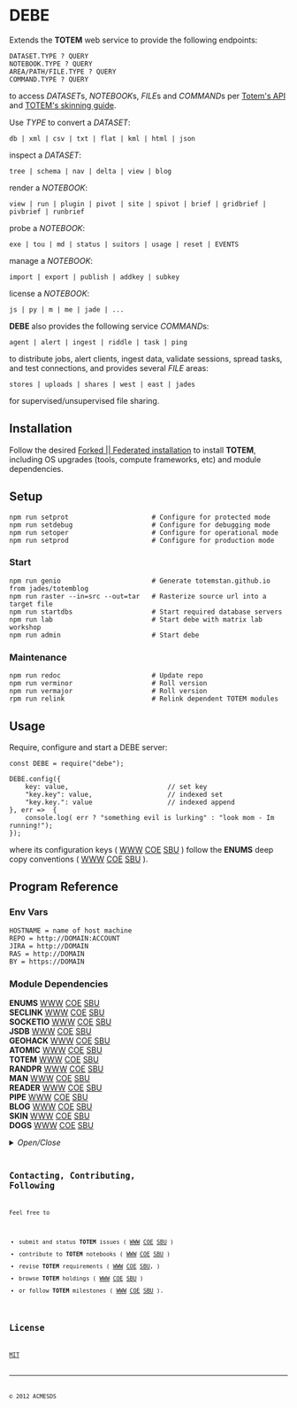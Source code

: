 # DEBE

Extends the **TOTEM** web service to provide the following endpoints:

	DATASET.TYPE ? QUERY
	NOTEBOOK.TYPE ? QUERY
	AREA/PATH/FILE.TYPE ? QUERY
	COMMAND.TYPE ? QUERY

to access *DATASET*s, *NOTEBOOK*s, *FILE*s and *COMMAND*s per 
[Totem's API](http://totem.hopto.org/api.view) and 
[TOTEM's skinning guide](https://totem.hopto.org/skinguide.view).

Use *TYPE* to convert a *DATASET*:

	db | xml | csv | txt | flat | kml | html | json

inspect a *DATASET*:

	tree | schema | nav | delta | view | blog

render a *NOTEBOOK*:
 
	view | run | plugin | pivot | site | spivot | brief | gridbrief | pivbrief | runbrief

probe a *NOTEBOOK*:

	exe | tou | md | status | suitors | usage | reset | EVENTS

manage a *NOTEBOOK*:

	import | export | publish | addkey | subkey

license a *NOTEBOOK*:

	js | py | m | me | jade | ...

**DEBE** also provides the following service *COMMAND*s:

	agent | alert | ingest | riddle | task | ping
	
to distribute jobs, alert clients, ingest data, validate sessions, spread tasks, and 
test connections, and provides several *FILE* areas: 

	stores | uploads | shares | west | east | jades

for supervised/unsupervised file sharing.

## Installation

Follow the desired [Forked || Federated installation](https://github.com/totemstan/acmesds)
to install **TOTEM**, including OS upgrades (tools, compute frameworks, etc) and
module dependencies.

## Setup 

	npm run setprot						# Configure for protected mode
	npm run setdebug					# Configure for debugging mode
	npm run setoper						# Configure for operational mode
	npm run setprod						# Configure for production mode

### Start

	npm run genio						# Generate totemstan.github.io from jades/totemblog
	npm run raster --in=src --out=tar	# Rasterize source url into a target file 
	npm run	startdbs					# Start required database servers
	npm run lab							# Start debe with matrix lab workshop
	npm run admin						# Start debe 

### Maintenance 
	
	npm run redoc						# Update repo
	npm run verminor					# Roll version
	npm run vermajor					# Roll version
	rpm run	relink						# Relink dependent TOTEM modules

## Usage

Require, configure and start a DEBE server:

	const DEBE = require("debe");
	
	DEBE.config({
		key: value, 						// set key
		"key.key": value, 					// indexed set
		"key.key.": value					// indexed append
	}, err =>  {
		console.log( err ? "something evil is lurking" : "look mom - Im running!");
	});

where its configuration keys (
[WWW](http://totem.hopto.org/shares/prm/totem/index.html) 
[COE](https://totem.west.ile.nga.ic.gov/shares/prm/totem/index.html) 
[SBU](https://totem.nga.mil/shares/prm/totem/index.html)
)
follow the **ENUMS** deep copy conventions (
[WWW](https://github.com/totemstan/enum) 
[COE](https://sc.appdev.proj.coe/acmesds/enum) 
[SBU](https://gitlab.west.nga.ic.gov/acmesds/enum)
).

## Program Reference
### Env Vars

	HOSTNAME = name of host machine
	REPO = http://DOMAIN:ACCOUNT
	JIRA = http://DOMAIN
	RAS = http://DOMAIN
	BY = https://DOMAIN

### Module Dependencies

**ENUMS** [WWW](https://github.com/totemstan/enums)  [COE](https://sc.appdev.proj.coe/acmesds/enums)  [SBU](https://gitlab.west.nga.ic.gov/acmesds/enums)  
**SECLINK** [WWW](https://github.com/totemstan/securelink)  [COE](https://sc.appdev.proj.coe/acmesds/securelink)  [SBU](https://gitlab.west.nga.ic.gov/acmesds/securelink)  
**SOCKETIO** [WWW](https://github.com/totemstan/socketio)  [COE](https://sc.appdev.proj.coe/acmesds/socketio)  [SBU](https://gitlab.west.nga.ic.gov/acmesds/socketio)  
**JSDB** [WWW](https://github.com/totemstan/jsdb)  [COE](https://sc.appdev.proj.coe/acmesds/jsdb)  [SBU](https://gitlab.west.nga.ic.gov/acmesds/jsdb)  
**GEOHACK** [WWW](https://github.com/totemstan/geohack)  [COE](https://sc.appdev.proj.coe/acmesds/geohack)  [SBU](https://gitlab.west.nga.ic.gov/acmesds/geohack)  
**ATOMIC** [WWW](https://github.com/totemstan/atomic)  [COE](https://sc.appdev.proj.coe/acmesds/atomic)  [SBU](https://gitlab.west.nga.ic.gov/acmesds/atomic)  
**TOTEM** [WWW](https://github.com/totemstan/totem)  [COE](https://sc.appdev.proj.coe/acmesds/totem)  [SBU](https://gitlab.west.nga.ic.gov/acmesds/totem)  
**RANDPR** [WWW](https://github.com/totemstan/randpr)  [COE](https://sc.appdev.proj.coe/acmesds/randpr)  [SBU](https://gitlab.west.nga.ic.gov/acmesds/randpr)  
**MAN** [WWW](https://github.com/totemstan/man)  [COE](https://sc.appdev.proj.coe/acmesds/man)  [SBU](https://gitlab.west.nga.ic.gov/acmesds/man)  
**READER** [WWW](https://github.com/totemstan/reader)  [COE](https://sc.appdev.proj.coe/acmesds/reader)  [SBU](https://gitlab.west.nga.ic.gov/acmesds/reader)  
**PIPE** [WWW](https://github.com/totemstan/pipe)  [COE](https://sc.appdev.proj.coe/acmesds/pipe)  [SBU](https://gitlab.west.nga.ic.gov/acmesds/pipe)  
**BLOG** [WWW](https://github.com/totemstan/blog)  [COE](https://sc.appdev.proj.coe/acmesds/blog)  [SBU](https://gitlab.west.nga.ic.gov/acmesds/blog)  
**SKIN** [WWW](https://github.com/totemstan/skin)  [COE](https://sc.appdev.proj.coe/acmesds/skin)  [SBU](https://gitlab.west.nga.ic.gov/acmesds/skin)  
**DOGS** [WWW](https://github.com/totemstan/dogs)  [COE](https://sc.appdev.proj.coe/acmesds/dogs)  [SBU](https://gitlab.west.nga.ic.gov/acmesds/dogs)  

<details>
<summary>
<i>Open/Close</i>
</summary>
## Modules

<dl>
<dt><a href="#DEBE.module_String">String</a></dt>
<dd></dd>
<dt><a href="#DEBE.module_Array">Array</a></dt>
<dd></dd>
<dt><a href="#DEBE.module_Data">Data</a></dt>
<dd></dd>
<dt><a href="#module_DEBE">DEBE</a></dt>
<dd><p>Provides UI interfaces to the <a href="https://github.com/totemstan/totem">barebone TOTEM web service</a> 
to support notebooks and other entities.  This module documented 
in accordance with <a href="https://jsdoc.app/">jsdoc</a>.</p>
</dd>
</dl>

<a name="DEBE.module_String"></a>

## String
<a name="DEBE.module_String..linkify"></a>

### String~linkify(ref) ⇐ <code>Array</code>
Returns a ref-joined list of links

**Kind**: inner method of [<code>String</code>](#DEBE.module_String)  
**Extends**: <code>Array</code>  

| Param | Type |
| --- | --- |
| ref | <code>String</code> | 

<a name="DEBE.module_Array"></a>

## Array

* [Array](#DEBE.module_Array)
    * [~gridify(noheader)](#DEBE.module_Array..gridify)
    * [~groupify(dot)](#DEBE.module_Array..groupify)
    * [~blogify(keys, ds, cb)](#DEBE.module_Array..blogify)
    * [~merge(Recs, idx)](#DEBE.module_Array..merge)
    * [~schemaify(src)](#DEBE.module_Array..schemaify)
    * [~treeify(idx, kids, level, keys, wt)](#DEBE.module_Array..treeify)
    * [~joinify(cb)](#DEBE.module_Array..joinify)

<a name="DEBE.module_Array..gridify"></a>

### Array~gridify(noheader)
Creates an html table from an array.

**Kind**: inner method of [<code>Array</code>](#DEBE.module_Array)  

| Param | Type | Description |
| --- | --- | --- |
| noheader | <code>Boolean</code> | switch to enable header processing |

<a name="DEBE.module_Array..groupify"></a>

### Array~groupify(dot)
Groups each "x.y.z. ...." spec in the list.

**Kind**: inner method of [<code>Array</code>](#DEBE.module_Array)  

| Param | Type | Description |
| --- | --- | --- |
| dot | <code>string</code> | item seperator |

<a name="DEBE.module_Array..blogify"></a>

### Array~blogify(keys, ds, cb)
Blogs each string in the list.

**Kind**: inner method of [<code>Array</code>](#DEBE.module_Array)  
**See**: totem:blogify  

| Param | Type | Description |
| --- | --- | --- |
| keys | <code>List</code> | list of keys to blog |
| ds | <code>String</code> | Name of dataset being blogged |
| cb | <code>function</code> | callback(recs) blogified version of records |

<a name="DEBE.module_Array..merge"></a>

### Array~merge(Recs, idx)
Merge changes when doing table deltas from their baseline versions.

**Kind**: inner method of [<code>Array</code>](#DEBE.module_Array)  

| Param | Type | Description |
| --- | --- | --- |
| Recs | <code>Array</code> | Source records to merge into this records |
| idx | <code>String</code> | Key name to use for detecting record changes |

<a name="DEBE.module_Array..schemaify"></a>

### Array~schemaify(src)
Returns a schema of the array using the specified src path.

**Kind**: inner method of [<code>Array</code>](#DEBE.module_Array)  

| Param | Type | Description |
| --- | --- | --- |
| src | <code>String</code> | path to source |

<a name="DEBE.module_Array..treeify"></a>

### Array~treeify(idx, kids, level, keys, wt)
Returns a tree = {name,weight,nodes} from records having been sorted on keys=[key,...]

**Kind**: inner method of [<code>Array</code>](#DEBE.module_Array)  

| Param | Type | Description |
| --- | --- | --- |
| idx | <code>Number</code> | starting index (0 on first call) |
| kids | <code>Number</code> | number of leafs following starting index (this.length on first call) |
| level | <code>Number</code> | current depth (0 on first call) |
| keys | <code>Array</code> | pivot keys |
| wt | <code>String</code> | key name that contains leaf weight (defaults to "size") |

<a name="DEBE.module_Array..joinify"></a>

### Array~joinify(cb)
Joins a list with an optional callback cb(head,list) to join the current list 
	with the current head.

**Kind**: inner method of [<code>Array</code>](#DEBE.module_Array)  

| Param | Type |
| --- | --- |
| cb | <code>function</code> | 

**Example**  
```js
[	a: null,
			g1: [ b: null, c: null, g2: [ x: null ] ],
			g3: [ y: null ] ].joinify()

	returning a string
		"a,g1(b,c,g2(x)),g3(y)"
```
<a name="DEBE.module_Data"></a>

## Data
<a name="module_DEBE"></a>

## DEBE
Provides UI interfaces to the [barebone TOTEM web service](https://github.com/totemstan/totem) 
to support notebooks and other entities.  This module documented 
in accordance with [jsdoc](https://jsdoc.app/).

**Requires**: <code>module:crypto</code>, <code>module:child\_process</code>, <code>module:fs</code>, <code>module:stream</code>, <code>module:cluster</code>, <code>module:repl</code>, <code>module:i18n-abide</code>, <code>module:optimist</code>, <code>module:tokml</code>, <code>module:mathjax-node</code>, <code>module:totem</code>, <code>module:atomic</code>, <code>module:geohack</code>, <code>module:man</code>, <code>module:randpr</code>, <code>module:enums</code>, <code>module:reader</code>, <code>module:skin</code>, <code>module:blog</code>, <code>module:dogs</code>  
**Author**: [ACMESDS](https://totemstan.github.io)  
**Example**  
```js
// npm test D2
// Start challenge-protected server with additional byTable-routed entpoints.

config({
	riddles: 10,
	"byTable.": {
		wfs: function (req,res) {
			res("here i go again");

			Fetch(ENV.WFS_TEST, data => {
				Trace(data);
			});
		}
	}
}, sql => {
	Trace( "This bad boy in an encrypted service with a database and has an /wfs endpoint" );
});	
```
**Example**  
```js
// npm test D3
// Start server using default config

config({
}, sql => {
	Trace( "Stateful network flow manger started" );
});
```
**Example**  
```js
// npm test D4
// Start server and prep file system

function readFile(sql, path, cb) {
	sql.beginBulk();
	readers.xls( "./config.stores/test.xls", rec => { 
		if (rec) 
			cb(rec,sql);

		else 
			sql.endBulk();
	});
}

config({
}, sql => {
	var recs = 0, now = new Date();
	readFile( sql, "./config.stores/test.xls", (rec,sql) => {
		if ( ++recs<5 ) {
			var 
				doc = (rec.doc || rec.Doc || rec.report || rec.Report || "")
						.replace( /\n/g, " ")
						.replace( /\&\#10;/g, " "),

				docs = doc				
						.match( /(.*)TEXT:(.*)COMMENTS:(.*)/ ) || [ "", "", doc, ""],

				text = "";

			docs[2].replace( /\.  /g, "\n").replace( /^[0-9 ]*\. \(.*\) (.*)/gm, (str,txt) => text += txt + ".  " );

			sql.query("INSERT INTO openv.docs SET ?", {
				Reported: rec.reported || rec.Reported || now,
				Name: rec.reportID || ("tbd-"+recs),
				Pipe: JSON.stringify( text )
			}, err => Trace("add", err) );
		}
	});
});
```

* [DEBE](#module_DEBE)
    * [~$libs](#module_DEBE..$libs)
        * [.$](#module_DEBE..$libs.$)
        * [.$log](#module_DEBE..$libs.$log)
        * [.$task](#module_DEBE..$libs.$task)
        * [.$jimp](#module_DEBE..$libs.$jimp)
        * [.$sql](#module_DEBE..$libs.$sql)
        * [.$neo](#module_DEBE..$libs.$neo)
        * [.$copy](#module_DEBE..$libs.$copy)
        * [.$each](#module_DEBE..$libs.$each)
        * [.$get()](#module_DEBE..$libs.$get)
        * [.$ran()](#module_DEBE..$libs.$ran)
        * [.$api()](#module_DEBE..$libs.$api)
    * [~tableRoutes.](#module_DEBE..tableRoutes.)
    * [~defaultDocs](#module_DEBE..defaultDocs)
    * [~licenseOnDownload](#module_DEBE..licenseOnDownload)
    * [~filterFlag.](#module_DEBE..filterFlag.)
        * [.traps.](#module_DEBE..filterFlag..traps.)
            * [.browse()](#module_DEBE..filterFlag..traps..browse)
            * [.view()](#module_DEBE..filterFlag..traps..view)
        * [.select()](#module_DEBE..filterFlag..select)
        * [.blog()](#module_DEBE..filterFlag..blog)
        * [.$()](#module_DEBE..filterFlag..$)
    * [~filterType.](#module_DEBE..filterType.)
        * [.xdoc](#module_DEBE..filterType..xdoc)
        * [.xxls](#module_DEBE..filterType..xxls)
        * [.xpps](#module_DEBE..filterType..xpps)
        * [.xppt](#module_DEBE..filterType..xppt)
        * [.dbx(recs, req, res)](#module_DEBE..filterType..dbx)
        * [.db(recs, req, res)](#module_DEBE..filterType..db)
        * [.kml(recs, req, res)](#module_DEBE..filterType..kml)
        * [.flat(recs, req, res)](#module_DEBE..filterType..flat)
        * [.txt(recs, req, res)](#module_DEBE..filterType..txt)
        * [.html(recs, req, res)](#module_DEBE..filterType..html)
        * [.tree(recs, req, res)](#module_DEBE..filterType..tree)
        * [.schema(recs, req, res)](#module_DEBE..filterType..schema)
    * [~byArea.](#module_DEBE..byArea.)
        * [.root(req, res)](#module_DEBE..byArea..root)
    * [~byTable.](#module_DEBE..byTable.)
        * [.uploads](#module_DEBE..byTable..uploads)
        * [.stores](#module_DEBE..byTable..stores)
        * [.search(req, res)](#module_DEBE..byTable..search)
        * [.searches(req, res)](#module_DEBE..byTable..searches)
        * [.words(req, res)](#module_DEBE..byTable..words)
        * [.wms(req, res)](#module_DEBE..byTable..wms)
        * [.wfs(req, res)](#module_DEBE..byTable..wfs)
        * [.tips(req, res)](#module_DEBE..byTable..tips)
        * [.follow(req, res)](#module_DEBE..byTable..follow)
        * [.proctor(req, res)](#module_DEBE..byTable..proctor)
        * [.likeus(req, res)](#module_DEBE..byTable..likeus)
        * [.users(req, res)](#module_DEBE..byTable..users)
        * [.graph(req, res)](#module_DEBE..byTable..graph)
        * [.notebooks(req, res)](#module_DEBE..byTable..notebooks)
        * [.ingest(req, res)](#module_DEBE..byTable..ingest)
        * [.decode(req, res)](#module_DEBE..byTable..decode)
        * [.restart(req, res)](#module_DEBE..byTable..restart)
        * [.agent(req, res)](#module_DEBE..byTable..agent)
        * [.alert(req, res)](#module_DEBE..byTable..alert)
        * [.stop(req, res)](#module_DEBE..byTable..stop)
        * [.devstatus(req, res)](#module_DEBE..byTable..devstatus)
        * [.milestones(req, res)](#module_DEBE..byTable..milestones)
        * [.config(req, res)](#module_DEBE..byTable..config)
        * [.info(req, res)](#module_DEBE..byTable..info)
        * [.DG(req, res)](#module_DEBE..byTable..DG)
        * [.HYDRA(req, res)](#module_DEBE..byTable..HYDRA)
        * [.NCL(req, res)](#module_DEBE..byTable..NCL)
        * [.ESS(req, res)](#module_DEBE..byTable..ESS)
        * [.MIDB(req, res)](#module_DEBE..byTable..MIDB)
        * [.matlab(req, res)](#module_DEBE..byTable..matlab)
        * [.ESC(req, res)](#module_DEBE..byTable..ESC)
    * [~byType.](#module_DEBE..byType.)
    * [~site.](#module_DEBE..site.)
    * [~errors.](#module_DEBE..errors.)
    * [~paths.](#module_DEBE..paths.)
    * [~probono](#module_DEBE..probono) : <code>boolean</code>
    * [~isSpawned](#module_DEBE..isSpawned) : <code>Boolean</code>
    * [~bySOAP](#module_DEBE..bySOAP) : <code>Object</code>
    * [~linkInspect()](#module_DEBE..linkInspect)
    * [~licenseCode()](#module_DEBE..licenseCode)
    * [~sendMail()](#module_DEBE..sendMail)
    * [~initialize(sql, init)](#module_DEBE..initialize)
    * [~SOAPsession(req, res, proxy)](#module_DEBE..SOAPsession)
    * [~genDoc(recs, req, res)](#module_DEBE..genDoc)
    * [~setAutorun()](#module_DEBE..setAutorun)
    * [~exeAutorun()](#module_DEBE..exeAutorun)
    * [~getEngine()](#module_DEBE..getEngine)
    * [~fileUpload()](#module_DEBE..fileUpload)
    * [~savePage()](#module_DEBE..savePage)
    * [~statusPlugin()](#module_DEBE..statusPlugin)
    * [~matchPlugin()](#module_DEBE..matchPlugin)
    * [~docPlugin()](#module_DEBE..docPlugin)
    * [~trackPlugin()](#module_DEBE..trackPlugin)
    * [~getPlugin()](#module_DEBE..getPlugin)
    * [~simPlugin()](#module_DEBE..simPlugin)
    * [~blogPlugin(req, res)](#module_DEBE..blogPlugin)
    * [~usersPlugin(req, res)](#module_DEBE..usersPlugin)
    * [~exportPlugin(req, res)](#module_DEBE..exportPlugin)
    * [~importPlugin(req, res)](#module_DEBE..importPlugin)
    * [~exePlugin(req, res)](#module_DEBE..exePlugin)
    * [~modifyPlugin(req, res)](#module_DEBE..modifyPlugin)
    * [~retractPlugin(req, res)](#module_DEBE..retractPlugin)
    * [~helpPlugin(req, res)](#module_DEBE..helpPlugin)
    * [~runPlugin(req, res)](#module_DEBE..runPlugin)
    * [~getCert(req, res)](#module_DEBE..getCert)

<a name="module_DEBE..$libs"></a>

### DEBE~$libs
**Kind**: inner property of [<code>DEBE</code>](#module_DEBE)  

* [~$libs](#module_DEBE..$libs)
    * [.$](#module_DEBE..$libs.$)
    * [.$log](#module_DEBE..$libs.$log)
    * [.$task](#module_DEBE..$libs.$task)
    * [.$jimp](#module_DEBE..$libs.$jimp)
    * [.$sql](#module_DEBE..$libs.$sql)
    * [.$neo](#module_DEBE..$libs.$neo)
    * [.$copy](#module_DEBE..$libs.$copy)
    * [.$each](#module_DEBE..$libs.$each)
    * [.$get()](#module_DEBE..$libs.$get)
    * [.$ran()](#module_DEBE..$libs.$ran)
    * [.$api()](#module_DEBE..$libs.$api)

<a name="module_DEBE..$libs.$"></a>

#### $libs.$
See [man](https://github.com/totemstan/man/)

**Kind**: static property of [<code>$libs</code>](#module_DEBE..$libs)  
<a name="module_DEBE..$libs.$log"></a>

#### $libs.$log
See [debe](https://github.com/totemstan/debe/)

**Kind**: static property of [<code>$libs</code>](#module_DEBE..$libs)  
<a name="module_DEBE..$libs.$task"></a>

#### $libs.$task
See [debe](https://github.com/totemstan/debe/)

**Kind**: static property of [<code>$libs</code>](#module_DEBE..$libs)  
<a name="module_DEBE..$libs.$jimp"></a>

#### $libs.$jimp
See [man](https://github.com/totemstan/man/)

**Kind**: static property of [<code>$libs</code>](#module_DEBE..$libs)  
<a name="module_DEBE..$libs.$sql"></a>

#### $libs.$sql
See [jsdb](https://github.com/totemstan/jsdb/)

**Kind**: static property of [<code>$libs</code>](#module_DEBE..$libs)  
<a name="module_DEBE..$libs.$neo"></a>

#### $libs.$neo
See [jsdb](https://github.com/totemstan/jsdb/)

**Kind**: static property of [<code>$libs</code>](#module_DEBE..$libs)  
<a name="module_DEBE..$libs.$copy"></a>

#### $libs.$copy
See [enums](https://github.com/totemstan/enums/)

**Kind**: static property of [<code>$libs</code>](#module_DEBE..$libs)  
<a name="module_DEBE..$libs.$each"></a>

#### $libs.$each
See [enums](https://github.com/totemstan/enums/)

**Kind**: static property of [<code>$libs</code>](#module_DEBE..$libs)  
<a name="module_DEBE..$libs.$get"></a>

#### $libs.$get()
**Kind**: static method of [<code>$libs</code>](#module_DEBE..$libs)  
<a name="module_DEBE..$libs.$ran"></a>

#### $libs.$ran()
See [man](https://github.com/totemstan/man/)

**Kind**: static method of [<code>$libs</code>](#module_DEBE..$libs)  
<a name="module_DEBE..$libs.$api"></a>

#### $libs.$api()
**Kind**: static method of [<code>$libs</code>](#module_DEBE..$libs)  
<a name="module_DEBE..tableRoutes."></a>

### DEBE~tableRoutes.
Route table to a database according to security requirements.

**Kind**: inner property of [<code>DEBE</code>](#module_DEBE)  
<a name="module_DEBE..defaultDocs"></a>

### DEBE~defaultDocs
Default doc for reserved notebook keys

**Kind**: inner property of [<code>DEBE</code>](#module_DEBE)  
<a name="module_DEBE..licenseOnDownload"></a>

### DEBE~licenseOnDownload
**Kind**: inner property of [<code>DEBE</code>](#module_DEBE)  
<a name="module_DEBE..filterFlag."></a>

### DEBE~filterFlag.
Filters via request flags

**Kind**: inner property of [<code>DEBE</code>](#module_DEBE)  

* [~filterFlag.](#module_DEBE..filterFlag.)
    * [.traps.](#module_DEBE..filterFlag..traps.)
        * [.browse()](#module_DEBE..filterFlag..traps..browse)
        * [.view()](#module_DEBE..filterFlag..traps..view)
    * [.select()](#module_DEBE..filterFlag..select)
    * [.blog()](#module_DEBE..filterFlag..blog)
    * [.$()](#module_DEBE..filterFlag..$)

<a name="module_DEBE..filterFlag..traps."></a>

#### filterFlag..traps.
**Kind**: static property of [<code>filterFlag.</code>](#module_DEBE..filterFlag.)  

* [.traps.](#module_DEBE..filterFlag..traps.)
    * [.browse()](#module_DEBE..filterFlag..traps..browse)
    * [.view()](#module_DEBE..filterFlag..traps..view)

<a name="module_DEBE..filterFlag..traps..browse"></a>

##### traps..browse()
**Kind**: static method of [<code>traps.</code>](#module_DEBE..filterFlag..traps.)  
<a name="module_DEBE..filterFlag..traps..view"></a>

##### traps..view()
**Kind**: static method of [<code>traps.</code>](#module_DEBE..filterFlag..traps.)  
<a name="module_DEBE..filterFlag..select"></a>

#### filterFlag..select()
**Kind**: static method of [<code>filterFlag.</code>](#module_DEBE..filterFlag.)  
<a name="module_DEBE..filterFlag..blog"></a>

#### filterFlag..blog()
**Kind**: static method of [<code>filterFlag.</code>](#module_DEBE..filterFlag.)  
<a name="module_DEBE..filterFlag..$"></a>

#### filterFlag..$()
**Kind**: static method of [<code>filterFlag.</code>](#module_DEBE..filterFlag.)  
<a name="module_DEBE..filterType."></a>

### DEBE~filterType.
Filter dataset recs on specifed req-res thread

**Kind**: inner property of [<code>DEBE</code>](#module_DEBE)  

* [~filterType.](#module_DEBE..filterType.)
    * [.xdoc](#module_DEBE..filterType..xdoc)
    * [.xxls](#module_DEBE..filterType..xxls)
    * [.xpps](#module_DEBE..filterType..xpps)
    * [.xppt](#module_DEBE..filterType..xppt)
    * [.dbx(recs, req, res)](#module_DEBE..filterType..dbx)
    * [.db(recs, req, res)](#module_DEBE..filterType..db)
    * [.kml(recs, req, res)](#module_DEBE..filterType..kml)
    * [.flat(recs, req, res)](#module_DEBE..filterType..flat)
    * [.txt(recs, req, res)](#module_DEBE..filterType..txt)
    * [.html(recs, req, res)](#module_DEBE..filterType..html)
    * [.tree(recs, req, res)](#module_DEBE..filterType..tree)
    * [.schema(recs, req, res)](#module_DEBE..filterType..schema)

<a name="module_DEBE..filterType..xdoc"></a>

#### filterType..xdoc
**Kind**: static property of [<code>filterType.</code>](#module_DEBE..filterType.)  

| Param | Type | Description |
| --- | --- | --- |
| recs | <code>Array</code> | Records to filter |
| req | <code>Object</code> | Totem session request |
| res | <code>function</code> | Totem session response |

<a name="module_DEBE..filterType..xxls"></a>

#### filterType..xxls
**Kind**: static property of [<code>filterType.</code>](#module_DEBE..filterType.)  

| Param | Type | Description |
| --- | --- | --- |
| recs | <code>Array</code> | Records to filter |
| req | <code>Object</code> | Totem session request |
| res | <code>function</code> | Totem session response |

<a name="module_DEBE..filterType..xpps"></a>

#### filterType..xpps
**Kind**: static property of [<code>filterType.</code>](#module_DEBE..filterType.)  

| Param | Type | Description |
| --- | --- | --- |
| recs | <code>Array</code> | Records to filter |
| req | <code>Object</code> | Totem session request |
| res | <code>function</code> | Totem session response |

<a name="module_DEBE..filterType..xppt"></a>

#### filterType..xppt
**Kind**: static property of [<code>filterType.</code>](#module_DEBE..filterType.)  

| Param | Type | Description |
| --- | --- | --- |
| recs | <code>Array</code> | Records to filter |
| req | <code>Object</code> | Totem session request |
| res | <code>function</code> | Totem session response |

<a name="module_DEBE..filterType..dbx"></a>

#### filterType..dbx(recs, req, res)
**Kind**: static method of [<code>filterType.</code>](#module_DEBE..filterType.)  

| Param | Type | Description |
| --- | --- | --- |
| recs | <code>Array</code> | Records to filter |
| req | <code>Object</code> | Totem session request |
| res | <code>function</code> | Totem session response |

<a name="module_DEBE..filterType..db"></a>

#### filterType..db(recs, req, res)
**Kind**: static method of [<code>filterType.</code>](#module_DEBE..filterType.)  

| Param | Type | Description |
| --- | --- | --- |
| recs | <code>Array</code> | Records to filter |
| req | <code>Object</code> | Totem session request |
| res | <code>function</code> | Totem session response |

<a name="module_DEBE..filterType..kml"></a>

#### filterType..kml(recs, req, res)
**Kind**: static method of [<code>filterType.</code>](#module_DEBE..filterType.)  

| Param | Type | Description |
| --- | --- | --- |
| recs | <code>Array</code> | Records to filter |
| req | <code>Object</code> | Totem session request |
| res | <code>function</code> | Totem session response |

<a name="module_DEBE..filterType..flat"></a>

#### filterType..flat(recs, req, res)
**Kind**: static method of [<code>filterType.</code>](#module_DEBE..filterType.)  

| Param | Type | Description |
| --- | --- | --- |
| recs | <code>Array</code> | Records to filter |
| req | <code>Object</code> | Totem session request |
| res | <code>function</code> | Totem session response |

<a name="module_DEBE..filterType..txt"></a>

#### filterType..txt(recs, req, res)
**Kind**: static method of [<code>filterType.</code>](#module_DEBE..filterType.)  

| Param | Type | Description |
| --- | --- | --- |
| recs | <code>Array</code> | Records to filter |
| req | <code>Object</code> | Totem session request |
| res | <code>function</code> | Totem session response |

<a name="module_DEBE..filterType..html"></a>

#### filterType..html(recs, req, res)
**Kind**: static method of [<code>filterType.</code>](#module_DEBE..filterType.)  

| Param | Type | Description |
| --- | --- | --- |
| recs | <code>Array</code> | Records to filter |
| req | <code>Object</code> | Totem session request |
| res | <code>function</code> | Totem session response |

<a name="module_DEBE..filterType..tree"></a>

#### filterType..tree(recs, req, res)
**Kind**: static method of [<code>filterType.</code>](#module_DEBE..filterType.)  

| Param | Type | Description |
| --- | --- | --- |
| recs | <code>Array</code> | Records to filter |
| req | <code>Object</code> | Totem session request |
| res | <code>function</code> | Totem session response |

<a name="module_DEBE..filterType..schema"></a>

#### filterType..schema(recs, req, res)
**Kind**: static method of [<code>filterType.</code>](#module_DEBE..filterType.)  

| Param | Type | Description |
| --- | --- | --- |
| recs | <code>Array</code> | Records to filter |
| req | <code>Object</code> | Totem session request |
| res | <code>function</code> | Totem session response |

<a name="module_DEBE..byArea."></a>

### DEBE~byArea.
/AREA/FILE-endpoint routers

**Kind**: inner property of [<code>DEBE</code>](#module_DEBE)  
<a name="module_DEBE..byArea..root"></a>

#### byArea..root(req, res)
Default area navigator.

**Kind**: static method of [<code>byArea.</code>](#module_DEBE..byArea.)  

| Param | Type | Description |
| --- | --- | --- |
| req | <code>Object</code> | Totem session request |
| res | <code>function</code> | Totem session response |

<a name="module_DEBE..byTable."></a>

### DEBE~byTable.
/TABLE-endpoint routers

**Kind**: inner property of [<code>DEBE</code>](#module_DEBE)  

* [~byTable.](#module_DEBE..byTable.)
    * [.uploads](#module_DEBE..byTable..uploads)
    * [.stores](#module_DEBE..byTable..stores)
    * [.search(req, res)](#module_DEBE..byTable..search)
    * [.searches(req, res)](#module_DEBE..byTable..searches)
    * [.words(req, res)](#module_DEBE..byTable..words)
    * [.wms(req, res)](#module_DEBE..byTable..wms)
    * [.wfs(req, res)](#module_DEBE..byTable..wfs)
    * [.tips(req, res)](#module_DEBE..byTable..tips)
    * [.follow(req, res)](#module_DEBE..byTable..follow)
    * [.proctor(req, res)](#module_DEBE..byTable..proctor)
    * [.likeus(req, res)](#module_DEBE..byTable..likeus)
    * [.users(req, res)](#module_DEBE..byTable..users)
    * [.graph(req, res)](#module_DEBE..byTable..graph)
    * [.notebooks(req, res)](#module_DEBE..byTable..notebooks)
    * [.ingest(req, res)](#module_DEBE..byTable..ingest)
    * [.decode(req, res)](#module_DEBE..byTable..decode)
    * [.restart(req, res)](#module_DEBE..byTable..restart)
    * [.agent(req, res)](#module_DEBE..byTable..agent)
    * [.alert(req, res)](#module_DEBE..byTable..alert)
    * [.stop(req, res)](#module_DEBE..byTable..stop)
    * [.devstatus(req, res)](#module_DEBE..byTable..devstatus)
    * [.milestones(req, res)](#module_DEBE..byTable..milestones)
    * [.config(req, res)](#module_DEBE..byTable..config)
    * [.info(req, res)](#module_DEBE..byTable..info)
    * [.DG(req, res)](#module_DEBE..byTable..DG)
    * [.HYDRA(req, res)](#module_DEBE..byTable..HYDRA)
    * [.NCL(req, res)](#module_DEBE..byTable..NCL)
    * [.ESS(req, res)](#module_DEBE..byTable..ESS)
    * [.MIDB(req, res)](#module_DEBE..byTable..MIDB)
    * [.matlab(req, res)](#module_DEBE..byTable..matlab)
    * [.ESC(req, res)](#module_DEBE..byTable..ESC)

<a name="module_DEBE..byTable..uploads"></a>

#### byTable..uploads
Upload files to upload area

**Kind**: static property of [<code>byTable.</code>](#module_DEBE..byTable.)  

| Param | Type | Description |
| --- | --- | --- |
| req | <code>Object</code> | Totem session request |
| res | <code>function</code> | Totem session response |

<a name="module_DEBE..byTable..stores"></a>

#### byTable..stores
Upload files to stores area

**Kind**: static property of [<code>byTable.</code>](#module_DEBE..byTable.)  

| Param | Type | Description |
| --- | --- | --- |
| req | <code>Object</code> | Totem session request |
| res | <code>function</code> | Totem session response |

<a name="module_DEBE..byTable..search"></a>

#### byTable..search(req, res)
Search for a file

**Kind**: static method of [<code>byTable.</code>](#module_DEBE..byTable.)  

| Param | Type | Description |
| --- | --- | --- |
| req | <code>Object</code> | Totem session request |
| res | <code>function</code> | Totem session response |

<a name="module_DEBE..byTable..searches"></a>

#### byTable..searches(req, res)
Search of multiple files

**Kind**: static method of [<code>byTable.</code>](#module_DEBE..byTable.)  

| Param | Type | Description |
| --- | --- | --- |
| req | <code>Object</code> | Totem session request |
| res | <code>function</code> | Totem session response |

<a name="module_DEBE..byTable..words"></a>

#### byTable..words(req, res)
Word statistics

**Kind**: static method of [<code>byTable.</code>](#module_DEBE..byTable.)  

| Param | Type | Description |
| --- | --- | --- |
| req | <code>Object</code> | Totem session request |
| res | <code>function</code> | Totem session response |

<a name="module_DEBE..byTable..wms"></a>

#### byTable..wms(req, res)
WMS

**Kind**: static method of [<code>byTable.</code>](#module_DEBE..byTable.)  

| Param | Type | Description |
| --- | --- | --- |
| req | <code>Object</code> | Totem session request |
| res | <code>function</code> | Totem session response |

<a name="module_DEBE..byTable..wfs"></a>

#### byTable..wfs(req, res)
WFS

**Kind**: static method of [<code>byTable.</code>](#module_DEBE..byTable.)  

| Param | Type | Description |
| --- | --- | --- |
| req | <code>Object</code> | Totem session request |
| res | <code>function</code> | Totem session response |

<a name="module_DEBE..byTable..tips"></a>

#### byTable..tips(req, res)
Provide image tips.

**Kind**: static method of [<code>byTable.</code>](#module_DEBE..byTable.)  

| Param | Type | Description |
| --- | --- | --- |
| req | <code>Object</code> | Totem session request |
| res | <code>function</code> | Totem session response |

<a name="module_DEBE..byTable..follow"></a>

#### byTable..follow(req, res)
Track web links.

**Kind**: static method of [<code>byTable.</code>](#module_DEBE..byTable.)  

| Param | Type | Description |
| --- | --- | --- |
| req | <code>Object</code> | Totem session request |
| res | <code>function</code> | Totem session response |

<a name="module_DEBE..byTable..proctor"></a>

#### byTable..proctor(req, res)
Proctor quizes.

**Kind**: static method of [<code>byTable.</code>](#module_DEBE..byTable.)  

| Param | Type | Description |
| --- | --- | --- |
| req | <code>Object</code> | Totem session request |
| res | <code>function</code> | Totem session response |

<a name="module_DEBE..byTable..likeus"></a>

#### byTable..likeus(req, res)
Update like-us stats

**Kind**: static method of [<code>byTable.</code>](#module_DEBE..byTable.)  

| Param | Type | Description |
| --- | --- | --- |
| req | <code>Object</code> | Totem session request |
| res | <code>function</code> | Totem session response |

<a name="module_DEBE..byTable..users"></a>

#### byTable..users(req, res)
Return list of clients that have used this service

**Kind**: static method of [<code>byTable.</code>](#module_DEBE..byTable.)  

| Param | Type | Description |
| --- | --- | --- |
| req | <code>Object</code> | Totem session request |
| res | <code>function</code> | Totem session response |

<a name="module_DEBE..byTable..graph"></a>

#### byTable..graph(req, res)
Retrieve [requested neo4j graph](/api.view#sysGraph).

**Kind**: static method of [<code>byTable.</code>](#module_DEBE..byTable.)  

| Param | Type | Description |
| --- | --- | --- |
| req | <code>Object</code> | Totem session request |
| res | <code>function</code> | Totem session response |

<a name="module_DEBE..byTable..notebooks"></a>

#### byTable..notebooks(req, res)
Return published notebooks

**Kind**: static method of [<code>byTable.</code>](#module_DEBE..byTable.)  

| Param | Type | Description |
| --- | --- | --- |
| req | <code>Object</code> | Totem session request |
| res | <code>function</code> | Totem session response |

<a name="module_DEBE..byTable..ingest"></a>

#### byTable..ingest(req, res)
Endpoint to ingest a source into the sql database

**Kind**: static method of [<code>byTable.</code>](#module_DEBE..byTable.)  

| Param | Type | Description |
| --- | --- | --- |
| req | <code>Object</code> | Totem session request |
| res | <code>function</code> | Totem session response |

<a name="module_DEBE..byTable..decode"></a>

#### byTable..decode(req, res)
Endpoint to return release information about requested license.

**Kind**: static method of [<code>byTable.</code>](#module_DEBE..byTable.)  

| Param | Type | Description |
| --- | --- | --- |
| req | <code>Object</code> | Totem session request |
| res | <code>function</code> | Totem session response |

<a name="module_DEBE..byTable..restart"></a>

#### byTable..restart(req, res)
Endpoint to restart totem if authorized.

**Kind**: static method of [<code>byTable.</code>](#module_DEBE..byTable.)  

| Param | Type | Description |
| --- | --- | --- |
| req | <code>Object</code> | Totem session request |
| res | <code>function</code> | Totem session response |

<a name="module_DEBE..byTable..agent"></a>

#### byTable..agent(req, res)
Endpoint to send notice to outsource jobs to agents.

**Kind**: static method of [<code>byTable.</code>](#module_DEBE..byTable.)  

| Param | Type | Description |
| --- | --- | --- |
| req | <code>Object</code> | Totem session request |
| res | <code>function</code> | Totem session response |

<a name="module_DEBE..byTable..alert"></a>

#### byTable..alert(req, res)
Endpoint to send notice to all clients

**Kind**: static method of [<code>byTable.</code>](#module_DEBE..byTable.)  

| Param | Type | Description |
| --- | --- | --- |
| req | <code>Object</code> | Totem session request |
| res | <code>function</code> | Totem session response |

<a name="module_DEBE..byTable..stop"></a>

#### byTable..stop(req, res)
Endpoint to send emergency message to all clients then halt totem

**Kind**: static method of [<code>byTable.</code>](#module_DEBE..byTable.)  

| Param | Type | Description |
| --- | --- | --- |
| req | <code>Object</code> | Totem session request |
| res | <code>function</code> | Totem session response |

<a name="module_DEBE..byTable..devstatus"></a>

#### byTable..devstatus(req, res)
**Kind**: static method of [<code>byTable.</code>](#module_DEBE..byTable.)  

| Param | Type | Description |
| --- | --- | --- |
| req | <code>Object</code> | Totem session request |
| res | <code>function</code> | Totem session response |

<a name="module_DEBE..byTable..milestones"></a>

#### byTable..milestones(req, res)
**Kind**: static method of [<code>byTable.</code>](#module_DEBE..byTable.)  

| Param | Type | Description |
| --- | --- | --- |
| req | <code>Object</code> | Totem session request |
| res | <code>function</code> | Totem session response |

<a name="module_DEBE..byTable..config"></a>

#### byTable..config(req, res)
**Kind**: static method of [<code>byTable.</code>](#module_DEBE..byTable.)  

| Param | Type | Description |
| --- | --- | --- |
| req | <code>Object</code> | Totem session request |
| res | <code>function</code> | Totem session response |

<a name="module_DEBE..byTable..info"></a>

#### byTable..info(req, res)
**Kind**: static method of [<code>byTable.</code>](#module_DEBE..byTable.)  

| Param | Type | Description |
| --- | --- | --- |
| req | <code>Object</code> | Totem session request |
| res | <code>function</code> | Totem session response |

<a name="module_DEBE..byTable..DG"></a>

#### byTable..DG(req, res)
Digital globe interface.

**Kind**: static method of [<code>byTable.</code>](#module_DEBE..byTable.)  

| Param | Type | Description |
| --- | --- | --- |
| req | <code>Object</code> | Totem session request |
| res | <code>function</code> | Totem session response |

<a name="module_DEBE..byTable..HYDRA"></a>

#### byTable..HYDRA(req, res)
Hydra interface.

**Kind**: static method of [<code>byTable.</code>](#module_DEBE..byTable.)  

| Param | Type | Description |
| --- | --- | --- |
| req | <code>Object</code> | Totem session request |
| res | <code>function</code> | Totem session response |

<a name="module_DEBE..byTable..NCL"></a>

#### byTable..NCL(req, res)
NCL interface.

**Kind**: static method of [<code>byTable.</code>](#module_DEBE..byTable.)  

| Param | Type | Description |
| --- | --- | --- |
| req | <code>Object</code> | Totem session request |
| res | <code>function</code> | Totem session response |

<a name="module_DEBE..byTable..ESS"></a>

#### byTable..ESS(req, res)
ESS interface.

**Kind**: static method of [<code>byTable.</code>](#module_DEBE..byTable.)  

| Param | Type | Description |
| --- | --- | --- |
| req | <code>Object</code> | Totem session request |
| res | <code>function</code> | Totem session response |

<a name="module_DEBE..byTable..MIDB"></a>

#### byTable..MIDB(req, res)
MIDB interface.

**Kind**: static method of [<code>byTable.</code>](#module_DEBE..byTable.)  

| Param | Type | Description |
| --- | --- | --- |
| req | <code>Object</code> | Totem session request |
| res | <code>function</code> | Totem session response |

<a name="module_DEBE..byTable..matlab"></a>

#### byTable..matlab(req, res)
Matlab interface.

**Kind**: static method of [<code>byTable.</code>](#module_DEBE..byTable.)  

| Param | Type | Description |
| --- | --- | --- |
| req | <code>Object</code> | Totem session request |
| res | <code>function</code> | Totem session response |

<a name="module_DEBE..byTable..ESC"></a>

#### byTable..ESC(req, res)
ESC remedy interface.

**Kind**: static method of [<code>byTable.</code>](#module_DEBE..byTable.)  

| Param | Type | Description |
| --- | --- | --- |
| req | <code>Object</code> | Totem session request |
| res | <code>function</code> | Totem session response |

<a name="module_DEBE..byType."></a>

### DEBE~byType.
/TABLE.TYPE-endpoint routers

**Kind**: inner property of [<code>DEBE</code>](#module_DEBE)  
<a name="module_DEBE..site."></a>

### DEBE~site.
Site skinning context

**Kind**: inner property of [<code>DEBE</code>](#module_DEBE)  
<a name="module_DEBE..errors."></a>

### DEBE~errors.
Error messages

**Kind**: inner property of [<code>DEBE</code>](#module_DEBE)  
<a name="module_DEBE..paths."></a>

### DEBE~paths.
Paths to things

**Kind**: inner property of [<code>DEBE</code>](#module_DEBE)  
<a name="module_DEBE..probono"></a>

### DEBE~probono : <code>boolean</code>
Enable to give-away plugin services

**Kind**: inner property of [<code>DEBE</code>](#module_DEBE)  
<a name="module_DEBE..isSpawned"></a>

### DEBE~isSpawned : <code>Boolean</code>
Enabled when this is child server spawned by a master server

**Kind**: inner property of [<code>DEBE</code>](#module_DEBE)  
<a name="module_DEBE..bySOAP"></a>

### DEBE~bySOAP : <code>Object</code>
Reserved for soap interfaces

**Kind**: inner property of [<code>DEBE</code>](#module_DEBE)  
<a name="module_DEBE..linkInspect"></a>

### DEBE~linkInspect()
Inspect doc - kludge i/f to support nlp project

**Kind**: inner method of [<code>DEBE</code>](#module_DEBE)  
<a name="module_DEBE..licenseCode"></a>

### DEBE~licenseCode()
License notebook engine code.

**Kind**: inner method of [<code>DEBE</code>](#module_DEBE)  
<a name="module_DEBE..sendMail"></a>

### DEBE~sendMail()
**Kind**: inner method of [<code>DEBE</code>](#module_DEBE)  
<a name="module_DEBE..initialize"></a>

### DEBE~initialize(sql, init)
Initialize DEBE on startup.

**Kind**: inner method of [<code>DEBE</code>](#module_DEBE)  

| Param | Type | Description |
| --- | --- | --- |
| sql | <code>Object</code> | MySQL connector |
| init | <code>function</code> | callback(sql) when service init completed |

<a name="module_DEBE..SOAPsession"></a>

### DEBE~SOAPsession(req, res, proxy)
Process an bySOAP session peer-to-peer request.  Currently customized for Hydra-peer and 
could/should be revised to support more generic peer-to-peer bySOAP interfaces.

**Kind**: inner method of [<code>DEBE</code>](#module_DEBE)  

| Param | Type | Description |
| --- | --- | --- |
| req | <code>Object</code> | HTTP request |
| res | <code>Object</code> | HTTP response |
| proxy | <code>function</code> | Name of APP proxy function to handle this session. |

<a name="module_DEBE..genDoc"></a>

### DEBE~genDoc(recs, req, res)
Convert records to requested req.type office file.

**Kind**: inner method of [<code>DEBE</code>](#module_DEBE)  

| Param | Type | Description |
| --- | --- | --- |
| recs | <code>Array</code> | list of records to be converted |
| req | <code>Object</code> | Totem session request |
| res | <code>function</code> | Totem session response |

<a name="module_DEBE..setAutorun"></a>

### DEBE~setAutorun()
**Kind**: inner method of [<code>DEBE</code>](#module_DEBE)  
<a name="module_DEBE..exeAutorun"></a>

### DEBE~exeAutorun()
**Kind**: inner method of [<code>DEBE</code>](#module_DEBE)  
<a name="module_DEBE..getEngine"></a>

### DEBE~getEngine()
**Kind**: inner method of [<code>DEBE</code>](#module_DEBE)  
<a name="module_DEBE..fileUpload"></a>

### DEBE~fileUpload()
**Kind**: inner method of [<code>DEBE</code>](#module_DEBE)  
<a name="module_DEBE..savePage"></a>

### DEBE~savePage()
**Kind**: inner method of [<code>DEBE</code>](#module_DEBE)  
<a name="module_DEBE..statusPlugin"></a>

### DEBE~statusPlugin()
**Kind**: inner method of [<code>DEBE</code>](#module_DEBE)  
<a name="module_DEBE..matchPlugin"></a>

### DEBE~matchPlugin()
**Kind**: inner method of [<code>DEBE</code>](#module_DEBE)  
<a name="module_DEBE..docPlugin"></a>

### DEBE~docPlugin()
**Kind**: inner method of [<code>DEBE</code>](#module_DEBE)  
<a name="module_DEBE..trackPlugin"></a>

### DEBE~trackPlugin()
**Kind**: inner method of [<code>DEBE</code>](#module_DEBE)  
<a name="module_DEBE..getPlugin"></a>

### DEBE~getPlugin()
**Kind**: inner method of [<code>DEBE</code>](#module_DEBE)  
<a name="module_DEBE..simPlugin"></a>

### DEBE~simPlugin()
**Kind**: inner method of [<code>DEBE</code>](#module_DEBE)  
<a name="module_DEBE..blogPlugin"></a>

### DEBE~blogPlugin(req, res)
Endpoint to blog a specifiec field from [requested](/api.view#blogPlugin) plugin/notebook/table.

**Kind**: inner method of [<code>DEBE</code>](#module_DEBE)  

| Param | Type | Description |
| --- | --- | --- |
| req | <code>Object</code> | http request |
| res | <code>function</code> | Totem session response callback |

<a name="module_DEBE..usersPlugin"></a>

### DEBE~usersPlugin(req, res)
Endpoint to return users of a [requested](/api.view#usersPlugin) plugin/notebook/table.

**Kind**: inner method of [<code>DEBE</code>](#module_DEBE)  

| Param | Type | Description |
| --- | --- | --- |
| req | <code>Object</code> | http request |
| res | <code>function</code> | Totem session response callback |

<a name="module_DEBE..exportPlugin"></a>

### DEBE~exportPlugin(req, res)
Endpoint to export [requested](/api.view#usersPlugin) plugin/notebook/table.

**Kind**: inner method of [<code>DEBE</code>](#module_DEBE)  

| Param | Type | Description |
| --- | --- | --- |
| req | <code>Object</code> | http request |
| res | <code>function</code> | Totem session response callback |

<a name="module_DEBE..importPlugin"></a>

### DEBE~importPlugin(req, res)
Endpoint to import [requested](/api.view#usersPlugin) plugin/notebook/table.

**Kind**: inner method of [<code>DEBE</code>](#module_DEBE)  

| Param | Type | Description |
| --- | --- | --- |
| req | <code>Object</code> | http request |
| res | <code>function</code> | Totem session response callback |

<a name="module_DEBE..exePlugin"></a>

### DEBE~exePlugin(req, res)
Endpoint to execute plugin req.table using usecase req.query.ID || req.query.Name.

**Kind**: inner method of [<code>DEBE</code>](#module_DEBE)  

| Param | Type | Description |
| --- | --- | --- |
| req | <code>Object</code> | http request |
| res | <code>function</code> | Totem session response callback |

<a name="module_DEBE..modifyPlugin"></a>

### DEBE~modifyPlugin(req, res)
Endpoint to add keys to [requested](/api.view#modifyPlugin) plugin/notebook/table.

**Kind**: inner method of [<code>DEBE</code>](#module_DEBE)  

| Param | Type | Description |
| --- | --- | --- |
| req | <code>Object</code> | http request |
| res | <code>function</code> | Totem session response callback |

<a name="module_DEBE..retractPlugin"></a>

### DEBE~retractPlugin(req, res)
Endpoint to remove keys from [requested](/api.view#retractPlugin) plugin/notebook/table given.

**Kind**: inner method of [<code>DEBE</code>](#module_DEBE)  

| Param | Type | Description |
| --- | --- | --- |
| req | <code>Object</code> | http request |
| res | <code>function</code> | Totem session response callback |

<a name="module_DEBE..helpPlugin"></a>

### DEBE~helpPlugin(req, res)
Endpoint to return plugin/notebook/table usage info.

**Kind**: inner method of [<code>DEBE</code>](#module_DEBE)  

| Param | Type | Description |
| --- | --- | --- |
| req | <code>Object</code> | http request |
| res | <code>function</code> | Totem session response callback |

<a name="module_DEBE..runPlugin"></a>

### DEBE~runPlugin(req, res)
Endpoint to run a dataset-engine plugin named X = req.table using parameters Q = req.query
or (if Q.id or Q.name specified) dataset X parameters derived from the matched  
dataset (with json fields automatically parsed). On running the plugin's engine X, this 
method then responds on res(results).   If Q.Save is present, the engine's results are
also saved to the plugins dataset.  If Q.Pipe is present, then responds with res(Q.Pipe), 
thus allowing the caller to place the request in its job queues.  Otherwise, if Q.Pipe 
vacant, then responds with res(results).  If a Q.agent is present, then the plugin is 
out-sourced to the requested agent, which is periodically polled for its results, then
responds with res(results).

**Kind**: inner method of [<code>DEBE</code>](#module_DEBE)  

| Param | Type | Description |
| --- | --- | --- |
| req | <code>Object</code> | Totem session request |
| res | <code>function</code> | Totem session response |

<a name="module_DEBE..getCert"></a>

### DEBE~getCert(req, res)
Endpoint to create/return public-private certs of given [url query](/api.view#getCert)

**Kind**: inner method of [<code>DEBE</code>](#module_DEBE)  

| Param | Type | Description |
| --- | --- | --- |
| req | <code>Object</code> | Totem session request |
| res | <code>function</code> | Totem session response |

</details>

## Contacting, Contributing, Following

Feel free to 
* submit and status **TOTEM** issues (
[WWW](http://totem.hopto.org/issues.view) 
[COE](https://totem.west.ile.nga.ic.gov/issues.view) 
[SBU](https://totem.nga.mil/issues.view)
)  
* contribute to **TOTEM** notebooks (
[WWW](http://totem.hopto.org/shares/notebooks/) 
[COE](https://totem.west.ile.nga.ic.gov/shares/notebooks/) 
[SBU](https://totem.nga.mil/shares/notebooks/)
)  
* revise **TOTEM** requirements (
[WWW](http://totem.hopto.org/reqts.view) 
[COE](https://totem.west.ile.nga.ic.gov/reqts.view) 
[SBU](https://totem.nga.mil/reqts.view), 
)  
* browse **TOTEM** holdings (
[WWW](http://totem.hopto.org/) 
[COE](https://totem.west.ile.nga.ic.gov/) 
[SBU](https://totem.nga.mil/)
)  
* or follow **TOTEM** milestones (
[WWW](http://totem.hopto.org/milestones.view) 
[COE](https://totem.west.ile.nga.ic.gov/milestones.view) 
[SBU](https://totem.nga.mil/milestones.view)
).

## License

[MIT](LICENSE)

* * *

&copy; 2012 ACMESDS